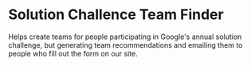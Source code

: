 # Solution Challence Team Finder
Helps create teams for people participating in Google's annual solution challenge, but generating team recommendations and emailing them to people who fill out the form on our site.
